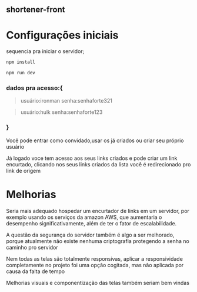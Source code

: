 ## shortener-front

# Configurações iniciais

sequencia pra iniciar o servidor;

```sh
npm install
```

```sh
npm run dev
```


### dados pra acesso:{

 > usuário:ironman
 > senha:senhaforte321
  
 > usuário:hulk
 > senha:senhaforte123
### }
  
Você pode entrar como convidado,usar os já criados ou criar seu próprio usuário


Já logado voce tem acesso aos seus links criados e pode criar um link encurtado, clicando nos seus links criados da lista 
você é redirecionado pro link de origem

# Melhorias

Seria mais adequado hospedar um encurtador de links em um servidor, por exemplo usando os serviços da amazon AWS, que 
aumentaria o desempenho significativamente, além de ter o fator de escalabilidade.

A questão da segurança do servidor também é algo a ser melhorado, porque atualmente não existe nenhuma criptografia protegendo a senha no caminho pro servidor

Nem todas as telas são totalmente responsivas, aplicar a responsividade completamente no projeto foi uma opção cogitada, mas não aplicada por causa da falta de tempo

Melhorias visuais e componentização das telas também seriam bem vindas

